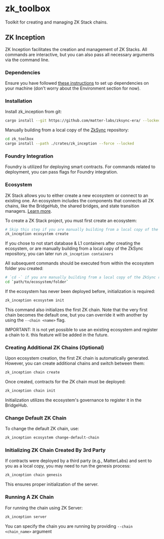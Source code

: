 # zk_toolbox

Toolkit for creating and managing ZK Stack chains.

## ZK Inception

ZK Inception facilitates the creation and management of ZK Stacks. All commands are interactive, but you can also pass
all necessary arguments via the command line.

### Dependencies

Ensure you have followed
[these instructions](https://github.com/matter-labs/zksync-era/blob/main/docs/guides/setup-dev.md) to set up
dependencies on your machine (don't worry about the Environment section for now).

### Installation

Install zk_inception from git:

```bash
cargo install --git https://github.com/matter-labs/zksync-era/ --locked zk_inception --force
```

Manually building from a local copy of the [ZkSync](https://github.com/matter-labs/zksync-era/) repository:

```bash
cd zk_toolbox
cargo install --path ./crates/zk_inception --force --locked
```

### Foundry Integration

Foundry is utilized for deploying smart contracts. For commands related to deployment, you can pass flags for Foundry
integration.

### Ecosystem

ZK Stack allows you to either create a new ecosystem or connect to an existing one. An ecosystem includes the components
that connects all ZK chains, like the BridgeHub, the shared bridges, and state transition managers.
[Learn more](https://docs.zksync.io/zk-stack/components/shared-bridges.html).

To create a ZK Stack project, you must first create an ecosystem:

```bash
# Skip this step if you are manually building from a local copy of the ZkSync repository (which is an existing ecosystem)
zk_inception ecosystem create
```

If you chose to not start database & L1 containers after creating the ecosystem, or are manually building from a local
copy of the ZkSync repository, you can later run `zk_inception containers`

All subsequent commands should be executed from within the ecosystem folder you created:

```bash
# `cd -` if you are manually building from a local copy of the ZkSync repository and are in the `zk_toolbox` folder
cd `path/to/ecosystem/folder`
```

If the ecosystem has never been deployed before, initialization is required:

```bash
zk_inception ecosystem init
```

This command also initializes the first ZK chain. Note that the very first chain becomes the default one, but you can
override it with another by using the `--chain <name>` flag.

IMPORTANT: It is not yet possible to use an existing ecosystem and register a chain to it. this feature will be added in
the future.

### Creating Additional ZK Chains (Optional)

Upon ecosystem creation, the first ZK chain is automatically generated. However, you can create additional chains and
switch between them:

```bash
zk_inception chain create
```

Once created, contracts for the ZK chain must be deployed:

```bash
zk_inception chain init
```

Initialization utilizes the ecosystem's governance to register it in the BridgeHub.

### Change Default ZK Chain

To change the default ZK chain, use:

```bash
zk_inception ecosystem change-default-chain
```

### Initializing ZK Chain Created By 3rd Party

If contracts were deployed by a third party (e.g., MatterLabs) and sent to you as a local copy, you may need to run the
genesis process:

```bash
zk_inception chain genesis
```

This ensures proper initialization of the server.

### Running A ZK Chain

For running the chain using ZK Server:

```bash
zk_inception server
```

You can specify the chain you are running by providing `--chain <chain_name>` argument

